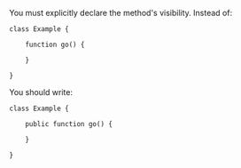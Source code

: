 You must explicitly declare the method's visibility. Instead of:

    class Example {

        function go() {

        }

    }

You should write:

    class Example {

        public function go() {

        }

    }
      